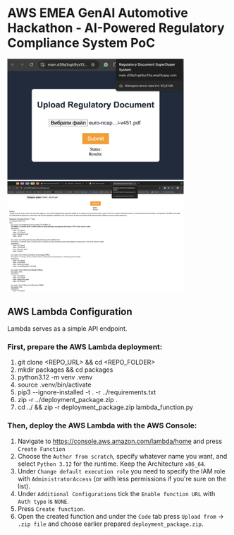 # AWS EMEA GenAI Automotive Hackathon - AI-Powered Regulatory Compliance System PoC

<img src="./example/AWS-EMEA-GenAI-Automotive-Hackathon-Solution-Demo-1.png" width="400">
<img src="./example/AWS-EMEA-GenAI-Automotive-Hackathon-Solution-Demo-2.png" width="400">

## AWS Lambda Configuration
Lambda serves as a simple API endpoint.

### First, prepare the AWS Lambda deployment:
1. git clone <REPO_URL> && cd <REPO_FOLDER>
2. mkdir packages && cd packages
3. python3.12 -m venv .venv
4. source .venv/bin/activate
5. pip3 --ignore-installed -t . -r ../requirements.txt
6. zip -r ../deployment_package.zip .
7. cd ../ && zip -r deployment_package.zip lambda_function.py

### Then, deploy the AWS Lambda with the AWS Console:
1. Navigate to https://console.aws.amazon.com/lambda/home and press `Create Function`
2. Choose the `Author from scratch`, specify whatever name you want, and select `Python 3.12` for the runtime.
   Keep the Architecture `x86_64`.
3. Under `Change default execution role` you need to specify the IAM role with `AdministratorAccess` (or with less permissions if you're sure on the list).
4. Under `Additional Configurations` tick the `Enable function URL` with `Auth type` is `NONE`.
5. Press `Create function`.
6. Open the created function and under the `Code` tab press `Upload from` -> `.zip file` and choose earlier prepared `deployment_package.zip`.
